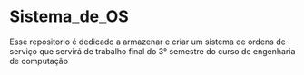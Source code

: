 # Sistema_de_OS
Esse repositorio é dedicado a armazenar e criar um sistema de ordens de serviço que servirá de trabalho final do 3° semestre do curso de engenharia de computação
